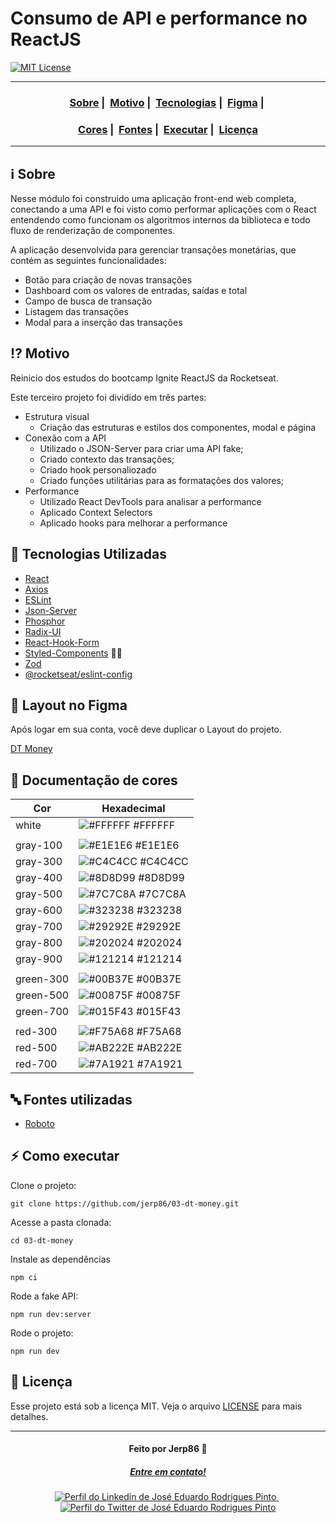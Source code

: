 # Consumo de API e performance no ReactJS

[![MIT License](https://img.shields.io/badge/License-MIT-green.svg)](https://choosealicense.com/licenses/mit/)

---

<h3 align="center">
  <a href="#information_source-sobre">Sobre</a>&nbsp;|&nbsp;
  <a href="#interrobang-motivo">Motivo</a>&nbsp;|&nbsp;
  <a href="#rocket-tecnologias-utilizadas">Tecnologias</a>&nbsp;|&nbsp;
  <a href="#art-layout-no-figma">Figma</a>&nbsp;|&nbsp;
</h3>
<h3 align="center">
  <a href="#rainbow-documenta%C3%A7%C3%A3o-de-cores">Cores</a>&nbsp;|&nbsp;
  <a href="#abc-fontes-utilizadas">Fontes</a>&nbsp;|&nbsp;
  <a href="#zap-como-executar">Executar</a>&nbsp;|&nbsp;
  <a href="#memo-licen%C3%A7a">Licença</a>
</h3>

---

## :information_source: Sobre

Nesse módulo foi construido uma aplicação front-end web completa, conectando a uma API e foi visto como performar aplicações com o React entendendo como funcionam os algoritmos internos da biblioteca e todo fluxo de renderização de componentes.

A aplicação desenvolvida para gerenciar transações monetárias, que contém as seguintes funcionalidades:
- Botão para criação de novas transações
- Dashboard com os valores de entradas, saídas e total
- Campo de busca de transação
- Listagem das transações
- Modal para a inserção das transações

## :interrobang: Motivo

Reinicio dos estudos do bootcamp Ignite ReactJS da Rocketseat.

Este terceiro projeto foi dividido em três partes:
- Estrutura visual
  - Criação das estruturas e estilos dos componentes, modal e página
- Conexão com a API
  - Utilizado o JSON-Server para criar uma API fake;
  - Criado contexto das transações;
  - Criado hook personaliozado
  - Criado funções utilitárias para as formatações dos valores;
- Performance
  - Utilizado React DevTools para analisar a performance
  - Aplicado Context Selectors
  - Aplicado hooks para melhorar a performance

## :rocket: Tecnologias Utilizadas

- [React](https://reactjs.org/)
- [Axios](https://axios-http.com/)
- [ESLint](https://eslint.org/)
- [Json-Server](https://github.com/typicode/json-server)
- [Phosphor](https://phosphoricons.com/)
- [Radix-UI](https://www.radix-ui.com/)
- [React-Hook-Form](https://www.react-hook-form.com/)
- [Styled-Components](https://styled-components.com/) 💅🏽
- [Zod](https://github.com/colinhacks/zod)
- [@rocketseat/eslint-config](https://github.com/rocketseat/eslint-config-rocketseat#readme)

## :art: Layout no Figma

Após logar em sua conta, você deve duplicar o Layout do projeto.

[DT Money](https://www.figma.com/community/file/1138814493269096792)

## :rainbow: Documentação de cores

| Cor       | Hexadecimal                                                      |
| --------- | ---------------------------------------------------------------- |
| white     | ![#FFFFFF](https://via.placeholder.com/10/FFFFFF?text=+) #FFFFFF |
|                                                                              |
| gray-100  | ![#E1E1E6](https://via.placeholder.com/10/E1E1E6?text=+) #E1E1E6 |
| gray-300  | ![#C4C4CC](https://via.placeholder.com/10/C4C4CC?text=+) #C4C4CC |
| gray-400  | ![#8D8D99](https://via.placeholder.com/10/8D8D99?text=+) #8D8D99 |
| gray-500  | ![#7C7C8A](https://via.placeholder.com/10/7C7C8A?text=+) #7C7C8A |
| gray-600  | ![#323238](https://via.placeholder.com/10/323238?text=+) #323238 |
| gray-700  | ![#29292E](https://via.placeholder.com/10/29292E?text=+) #29292E |
| gray-800  | ![#202024](https://via.placeholder.com/10/202024?text=+) #202024 |
| gray-900  | ![#121214](https://via.placeholder.com/10/121214?text=+) #121214 |
|                                                                              |
| green-300 | ![#00B37E](https://via.placeholder.com/10/00B37E?text=+) #00B37E |
| green-500 | ![#00875F](https://via.placeholder.com/10/00875F?text=+) #00875F |
| green-700 | ![#015F43](https://via.placeholder.com/10/015F43?text=+) #015F43 |
|                                                                              |
| red-300   | ![#F75A68](https://via.placeholder.com/10/F75A68?text=+) #F75A68 |
| red-500   | ![#AB222E](https://via.placeholder.com/10/AB222E?text=+) #AB222E |
| red-700   | ![#7A1921](https://via.placeholder.com/10/7A1921?text=+) #7A1921 |

## :abc: Fontes utilizadas

- [Roboto](https://fonts.google.com/specimen/Roboto)

## :zap: Como executar

Clone o projeto:

```
git clone https://github.com/jerp86/03-dt-money.git
```

Acesse a pasta clonada:

```
cd 03-dt-money
```

Instale as dependências

```
npm ci
```

Rode a fake API:

```
npm run dev:server
```

Rode o projeto:

```
npm run dev
```

## :memo: Licença

Esse projeto está sob a licença MIT. Veja o arquivo [LICENSE](LICENSE) para mais detalhes.

---

<h4 align="center">
  Feito por Jerp86 👋️
</h4>
<h5 align="center">
  <a href="mailto:jerp.dev@gmail.com">Entre em contato!</a>
</h5>

<p align="center">
  <a href="https://www.linkedin.com/in/jerp/">
    <img alt="Perfil do Linkedin de José Eduardo Rodrigues Pinto" src="https://img.shields.io/badge/LinkedIn-jerp-0e76a8?style=flat&logoColor=white&logo=linkedin">
  </a>
  &nbsp
  <a href="https://twitter.com/jerpbtu">
    <img alt="Perfil do Twitter de José Eduardo Rodrigues Pinto" src="https://img.shields.io/twitter/follow/jerpbtu?style=flat&logoColor=white&logo=Twitter">
  </a>
</p>
